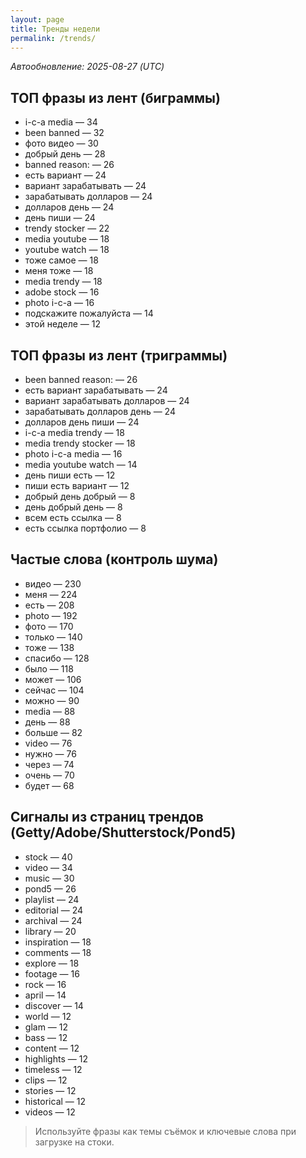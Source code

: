 ```yaml
---
layout: page
title: Тренды недели
permalink: /trends/
---
```


_Автообновление: 2025-08-27 (UTC)_

## ТОП фразы из лент (биграммы)
- i-c-a media — 34
- been banned — 32
- фото видео — 30
- добрый день — 28
- banned reason: — 26
- есть вариант — 24
- вариант зарабатывать — 24
- зарабатывать долларов — 24
- долларов день — 24
- день пиши — 24
- trendy stocker — 22
- media youtube — 18
- youtube watch — 18
- тоже самое — 18
- меня тоже — 18
- media trendy — 18
- adobe stock — 16
- photo i-c-a — 16
- подскажите пожалуйста — 14
- этой неделе — 12

## ТОП фразы из лент (триграммы)
- been banned reason: — 26
- есть вариант зарабатывать — 24
- вариант зарабатывать долларов — 24
- зарабатывать долларов день — 24
- долларов день пиши — 24
- i-c-a media trendy — 18
- media trendy stocker — 18
- photo i-c-a media — 16
- media youtube watch — 14
- день пиши есть — 12
- пиши есть вариант — 12
- добрый день добрый — 8
- день добрый день — 8
- всем есть ссылка — 8
- есть ссылка портфолио — 8

## Частые слова (контроль шума)
- видео — 230
- меня — 224
- есть — 208
- photo — 192
- фото — 170
- только — 140
- тоже — 138
- спасибо — 128
- было — 118
- может — 106
- сейчас — 104
- можно — 90
- media — 88
- день — 88
- больше — 82
- video — 76
- нужно — 76
- через — 74
- очень — 70
- будет — 68

## Сигналы из страниц трендов (Getty/Adobe/Shutterstock/Pond5)
- stock — 40
- video — 34
- music — 30
- pond5 — 26
- playlist — 24
- editorial — 24
- archival — 24
- library — 20
- inspiration — 18
- comments — 18
- explore — 18
- footage — 16
- rock — 16
- april — 14
- discover — 14
- world — 12
- glam — 12
- bass — 12
- content — 12
- highlights — 12
- timeless — 12
- clips — 12
- stories — 12
- historical — 12
- videos — 12

> Используйте фразы как темы съёмок и ключевые слова при загрузке на стоки.
